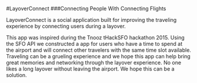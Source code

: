 #LayoverConnect
###Connecting People With Connecting Flights

LayoverConnect is a social application built for improving the traveling experience by connecting users during a layover.

This app was inspired during the Tnooz tHackSFO hackathon 2015. Using the SFO API we constructed a app for users who have a time to spend at the airport and will connect other travelers with the same time slot available.  Traveling can be a grueling experience and we hope this app can help bring great memories and networking through the layover experience.  No one likes a long layover without leaving the airport.  We hope this can be a solution.
